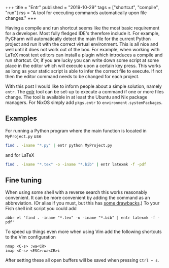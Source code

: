 +++
title = "Entr"
published = "2019-10-29"
tags = ["shortcut", "compile", "run"]
rss = "A tool for executing commands automatically upon file changes."
+++

Having a compile and run shortcut seems like the most basic requirement for a developer.
Most fully fledged IDE's therefore include it.
For example, PyCharm will automatically detect the main file for the current Python project and run it with the correct virtual environment.
This is all nice and well until it does not work out of the box.
For example, when working with LaTeX most text editors can install a plugin which introduces a compile and run shortcut.
Or, if you are lucky you can write down some script at some place in the editor which will execute upon a certain key press.
This works as long as your static script is able to infer the correct file to execute.
If not then the editor command needs to be changed for each project.

With this post I would like to inform people about a simple solution, namely `entr`.
The [entr](http://eradman.com/entrproject/) tool can be set-up to execute a command if one or more files change.
The tool is available in at least the Ubuntu and Nix package managers.
For NixOS simply add `pkgs.entr` to `environment.systemPackages`.

## Examples

For running a Python program where the main function is located in `MyProject.py` use

```bash
find . -iname "*.py" | entr python MyProject.py
```

and for LaTeX

```bash
find . -iname "*.tex" -o -iname "*.bib" | entr latexmk -f -pdf
```

## Fine tuning

When using some shell with a reverse search this works reasonably convenient.
It can be more convenient by adding the command as an abbreviation.
(Or alias if you must, but this has [some drawbacks](https://www.sean.sh/log/when-an-alias-should-actually-be-an-abbr/).)
To your Fish shell init script you could add

```
abbr el 'find . -iname "*.tex" -o -iname "*.bib" | entr latexmk -f -pdf'
```

To speed up things even more when using Vim add the following shortcuts to the Vim configuration

```
nmap <C-s> :wa<CR>
imap <C-s> <ESC>:wa<CR>i
```
After setting these all open buffers will be saved when pressing `Ctrl + s`.
